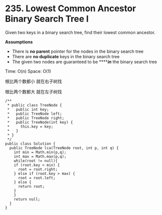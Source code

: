 # 235. Lowest Common Ancestor Binary Search Tree I

Given two keys in a binary search tree, find their lowest common ancestor.

**Assumptions**

* There is **no parent** pointer for the nodes in the binary search tree
* There are **no duplicate** keys in the binary search tree
* The given two nodes are guaranteed to be ****_**in**_ the binary search tree

Time: O\(n\) Space: O\(1\)

根比两个数都小 就在右子树找

根比两个数都大 就在左子树找

```text
/**
 * public class TreeNode {
 *   public int key;
 *   public TreeNode left;
 *   public TreeNode right;
 *   public TreeNode(int key) {
 *     this.key = key;
 *   }
 * }
 */
public class Solution {
  public TreeNode lca(TreeNode root, int p, int q) {
    int min = Math.min(p,q);
    int max = Math.max(p,q);
    while(root != null){
    if (root.key < min) {
      root = root.right;
    } else if (root.key > max) {
      root = root.left;
    } else {
      return root;
    }
    }
    return null;
  }
}
```




